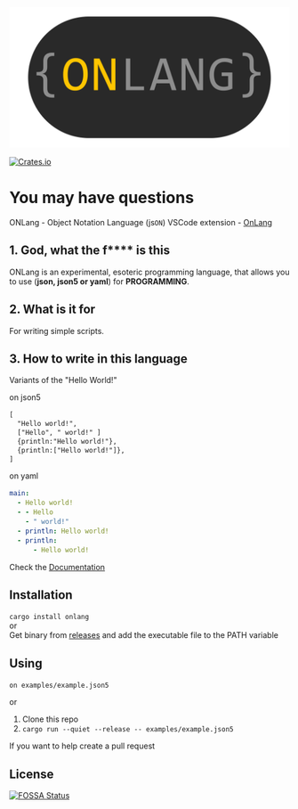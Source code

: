 ![onlang logo](static/logos/OnLang-transparent.png)

[![Crates.io](https://img.shields.io/crates/v/onlang?style=flat-square)](https://crates.io/crates/onlang)

# You may have questions

ONLang - Object Notation Language (js`ON`)
VSCode extension - [OnLang](https://marketplace.visualstudio.com/items?itemName=artegoser.onlang)

## 1. God, what the f\*\*\*\* is this

ONLang is an experimental, esoteric programming language, that allows you to use (**json, json5 or yaml**) for **PROGRAMMING**.

## 2. What is it for

For writing simple scripts.

## 3. How to write in this language

Variants of the "Hello World!"

on json5

```json5
[
  "Hello world!",
  ["Hello", " world!" ]
  {println:"Hello world!"},
  {println:["Hello world!"]},
]
```

on yaml

```yaml
main:
  - Hello world!
  - - Hello
    - " world!"
  - println: Hello world!
  - println:
      - Hello world!
```

Check the [Documentation](doc/main.md)

## Installation

`cargo install onlang`  
or  
Get binary from [releases](https://github.com/artegoser/ONLang/releases) and add the executable file to the PATH variable

## Using

`on examples/example.json5`

or

1. Clone this repo
2. `cargo run --quiet --release -- examples/example.json5`

If you want to help create a pull request

## License

[![FOSSA Status](https://app.fossa.com/api/projects/git%2Bgithub.com%2Fartegoser%2FONLang.svg?type=large)](https://app.fossa.com/projects/git%2Bgithub.com%2Fartegoser%2FONLang?ref=badge_large)
